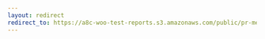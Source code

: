 ```yaml
---
layout: redirect
redirect_to: https://a8c-woo-test-reports.s3.amazonaws.com/public/pr-merge/45382/e2e/index.html
---
```

